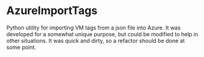 # AzureImportTags
Python utility for importing VM tags from a json file into Azure. It was developed for a somewhat unique purpose, but could be modified to help in other situations. It was quick and dirty, so a refactor should be done at some point.
